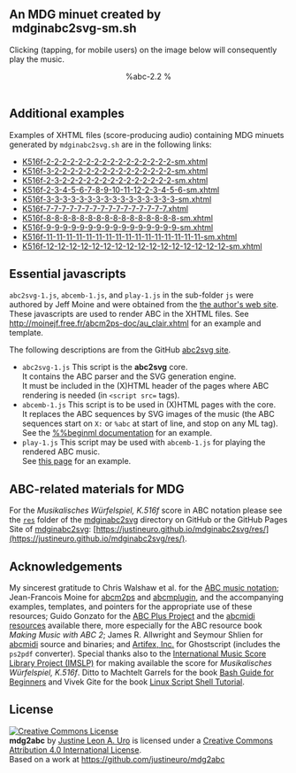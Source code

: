 ## An MDG minuet created by <span style="background: white; width: auto; display:inline-block; padding-left:1%; padding-right:1%"> mdginabc2svg-sm.sh </span>
Clicking (tapping, for mobile users) on the image below will consequently play the music. 

<script src='./samples/js/abc2svg-1.js' type='text/javascript'></script>
<script src='./samples/js/abcemb-1.js' type='text/javascript'></script>
<script src='./samples/js/play-1.js' type='text/javascript'></script>
<style type='text/css'>
	svg {display:block}
</style>

<center>
%abc-2.2
%<![CDATA[
%%scale 0.75
%%pagewidth 21cm
%%bgcolor white
%%topspace 0
%%composerspace 0
%%leftmargin 0.80cm
%%rightmargin 0.80cm
X:189874916791621
T:7-7-7-7-7-7-7-7-7-7-7-7-7-7-7-7
%%setfont-1 Courier-Bold 12
T:$1K.516f::104:157:27:167:154:68:118:91:138:71:150:29:101:162:23:151::$0
T:$1Perm. No.: 189874916791621$0
M:3/8
L:1/8
Q:1/8=111
%%staves [1 2]
V:1 clef=treble
V:2 clef=bass
K:C
%1
[V:1]|: e/d/e/g/c'/g/ |\
[V:2]|: C,2z |\
%2
[V:1] e/d/e/g/c'/g/ |\
[V:2] C,2z |\
%3
[V:1] f/e/f/d/c/B/ |\
[V:2] [B,2G,2]z |\
%4
[V:1] cc/d/e |\
[V:2] [E,2C,2]z |\
%5
[V:1] d/^c/d/^f/a/f/ |\
[V:2] C,2z |\
%6
[V:1] gb/g/d/g/ |\
[V:2] B,,2z |\
%7
[V:1] e/a/g/b/^f/a/ \
[V:2] C,D,D,, \
%8a
[V:1]|1 [g2d2B2G2]z :|2
[V:2]|1 G,,G,/=F,/E,/D,/ :|2
%8b
[V:1] [g2d2B2G2]z |:\
[V:2] G,,B,/G,/^F,/E,/ |:\
%9
[V:1] [^fdA]!trill!f2 |\
[V:2] D,,/D,/^C,/D,/^C,/D,/ |\
%10
[V:1] g/b/d'/b/g |\
[V:2] [D,2B,,2][D,B,,] |\
%11
[V:1] [ecG]!trill!e2 |\
[V:2] C,/B,,/C,/D,/E,/^F,/ |\
%12
[V:1] B/d/g/d/B |\
[V:2] G,2G,, |\
%13
[V:1] e/d/e/g/c'/g/ |\
[V:2] [G,2C,2] [E,C,] |\
%14
[V:1] e/d/e/g/c'/g/ |\
[V:2] [G,2C,2][E,C,] |\
%15
[V:1] f/e/d/e/f/g/ |\
[V:2] A,/G,/F,/G,/A,/B,/ |\
%16
[V:1] c2z :|]
[V:2] C,G,,C,, :|]
%]]>
</center>

<br/>

## Additional examples 
Examples of XHTML files (score-producing audio) containing MDG minuets generated by `mdginabc2svg.sh` are in the following links:

- [K516f-2-2-2-2-2-2-2-2-2-2-2-2-2-2-2-2-sm.xhtml](./samples/K516f-2-2-2-2-2-2-2-2-2-2-2-2-2-2-2-2-sm.xhtml)
- [K516f-3-2-2-2-2-2-2-2-2-2-2-2-2-2-2-2-sm.xhtml](./samples/K516f-3-2-2-2-2-2-2-2-2-2-2-2-2-2-2-2-sm.xhtml)
- [K516f-2-3-2-2-2-2-2-2-2-2-2-2-2-2-2-2-sm.xhtml](./samples/K516f-2-3-2-2-2-2-2-2-2-2-2-2-2-2-2-2-sm.xhtml)
- [K516f-2-3-4-5-6-7-8-9-10-11-12-2-3-4-5-6-sm.xhtml](./samples/K516f-2-3-4-5-6-7-8-9-10-11-12-2-3-4-5-6-sm.xhtml)
- [K516f-3-3-3-3-3-3-3-3-3-3-3-3-3-3-3-3-sm.xhtml](./samples/K516f-3-3-3-3-3-3-3-3-3-3-3-3-3-3-3-3-sm.xhtml)
- [K516f-7-7-7-7-7-7-7-7-7-7-7-7-7-7-7-7.xhtml](./samples/K516f-7-7-7-7-7-7-7-7-7-7-7-7-7-7-7-7.xhtml)
- [K516f-8-8-8-8-8-8-8-8-8-8-8-8-8-8-8-8-sm.xhtml](./samples/K516f-8-8-8-8-8-8-8-8-8-8-8-8-8-8-8-8-sm.xhtml)
- [K516f-9-9-9-9-9-9-9-9-9-9-9-9-9-9-9-9-sm.xhtml](./samples/K516f-9-9-9-9-9-9-9-9-9-9-9-9-9-9-9-9-sm.xhtml)
- [K516f-11-11-11-11-11-11-11-11-11-11-11-11-11-11-11-11-sm.xhtml](./samples/K516f-11-11-11-11-11-11-11-11-11-11-11-11-11-11-11-11-sm.xhtml)
- [K516f-12-12-12-12-12-12-12-12-12-12-12-12-12-12-12-12-sm.xhtml](./samples/K516f-12-12-12-12-12-12-12-12-12-12-12-12-12-12-12-12-sm.xhtml)

## Essential javascripts  

`abc2svg-1.js`, `abcemb-1.js`, and `play-1.js` in the sub-folder `js` were authored by Jeff Moine and were obtained from the [the author's web site](http://moinejf.free.fr/js/).
These javascripts are used to render ABC in the XHTML files.  See http://moinejf.free.fr/abcm2ps-doc/au_clair.xhtml for an example and template.

The following descriptions are from the GitHub [abc2svg site](https://github.com/moinejf/abc2svg).
- `abc2svg-1.js`
  This script is the **abc2svg** core.  
  It contains the ABC parser and the SVG generation engine.  
  It must be included in the (X)HTML header of the pages
  where ABC rendering is needed (in `<script src=` tags).
- `abcemb-1.js`
  This script is to be used in (X)HTML pages with the core.  
  It replaces the ABC sequences by SVG images of the music
  (the ABC sequences start on `X:` or `%abc` at start of line,
  and stop on any ML tag).  
  See the
  [%%beginml documentation](http://moinejf.free.fr/abcm2ps-doc/beginml.xhtml)
  for an example.
- `play-1.js`
  This script may be used with `abcemb-1.js` for playing the
  rendered ABC music.  
  See [this page](http://moinejf.free.fr/abcm2ps-doc/au_clair.xhtml)
  for an example.

## ABC-related materials for MDG
For the *Musikalisches Würfelspiel, K.516f* score in ABC notation please see the [`res`](https://justineuro.github.io/mdginabc2svg/res/) folder of the [mdginabc2svg](https://github.com/justineuro/mdginabc2svg) directory on GitHub or the GitHub Pages Site of [mdginabc2svg](https://justineuro.github.io/mdginabc2svg): [https://justineuro.github.io/mdginabc2svg/res/](https://justineuro.github.io/mdginabc2svg/res/).

## Acknowledgements
My sincerest gratitude to Chris Walshaw et al. for the [ABC music notation](http://www.abcnotation.com);  Jean-Francois Moine for [abcm2ps](http://moinejf.free.fr/) and [abcmplugin](http://moinejf.free.fr/), and the accompanying examples, templates, and pointers for the appropriate use of these resources;  Guido Gonzato for the [ABC Plus Project](http://abcplus.sourceforge.net/) and the [abcmidi resources](http://abcplus.sourceforge.net/#abcMIDI) available there, more especially for the ABC resource book *Making Music with ABC 2*; James R. Allwright and Seymour Shlien for [abcmidi](http://abc.sourceforge.net/abcMIDI) source and binaries; and [Artifex, Inc.](https://artifex.com) for Ghostscript (includes the `ps2pdf` converter).  Special thanks also to the [International Music Score Library Project (IMSLP)](http://imslp.org/) for making available the score for *Musikalisches Würfelspiel, K.516f*.  Ditto to Machtelt Garrels for the book [Bash Guide for Beginners](http://tldp.org/LDP/Bash-Beginners-Guide/html/Bash-Beginners-Guide.html) and Vivek Gite for the book [Linux Script Shell Tutorial](http://www.freeos.com/guides/lsst/).

## License
<a rel="license" href="http://creativecommons.org/licenses/by/4.0/"><img alt="Creative Commons License" style="border-width:0" src="https://i.creativecommons.org/l/by/4.0/80x15.png" /></a><br /><span xmlns:dct="http://purl.org/dc/terms/" property="dct:title"><b>mdg2abc</b></span> by <a xmlns:cc="http://creativecommons.org/ns#" href="https://github.com/justineuro/mdg2abc" property="cc:attributionName" rel="cc:attributionURL">Justine Leon A. Uro</a> is licensed under a <a rel="license" href="http://creativecommons.org/licenses/by/4.0/">Creative Commons Attribution 4.0 International License</a>.<br />Based on a work at <a xmlns:dct="http://purl.org/dc/terms/" href="https://github.com/justineuro/mdginabc2svg" rel="dct:source">https://github.com/justineuro/mdg2abc</a>
